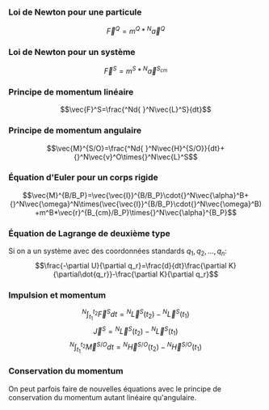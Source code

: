 ### Loi de Newton pour une particule
$$\vec{F}^Q=m^Q*{}^N\vec{a}^Q$$
### Loi de Newton pour un système
$$\vec{F}^S=m^S*{}^N\vec{a}^{S_{cm}}$$
### Principe de momentum linéaire
$$\vec{F}^S=\frac{^Nd{ }^N\vec{L}^S}{dt}$$
### Principe de momentum angulaire
$$\vec{M}^{S/O}=\frac{^Nd{ }^N\vec{H}^{S/O}}{dt}+{}^N\vec{v}^O\times{}^N\vec{L}^S$$
### Équation d'Euler pour un corps rigide
$$\vec{M}^{B/B_P}=\vec{\vec{I}}^{B/B_P}\cdot{}^N\vec{\alpha}^B+{}^N\vec{\omega}^N\times(\vec{\vec{I}}^{B/B_P}\cdot{}^N\vec{\omega}^B)+m^B*\vec{r}^{B_{cm}/B_P}\times{}^N\vec{\alpha}^{B_P}$$
### Équation de Lagrange de deuxième type
Si on a un système avec des coordonnées standards $q_1,q_2,...,q_n$:
$$\frac{-\partial U}{\partial q_r}=\frac{d}{dt}\frac{\partial K}{\partial\dot{q_r}}-\frac{\partial K}{\partial q_r}$$
### Impulsion et momentum
$$^N\int^{t_2}_{t_1}{\vec{F}^Sdt}={}^N\vec{L}^S(t_2) - {}^N\vec{L}^S(t_1)$$
$$\vec{J}^S={}^N\vec{L}^S(t_2) - {}^N\vec{L}^S(t_1)$$
$$^N\int^{t_2}_{t_1}{\vec{M}^{S/O}dt}={}^N\vec{H}^{S/O}(t_2) - {}^N\vec{H}^{S/O}(t_1)$$

### Conservation du momentum
On peut parfois faire de nouvelles équations avec le principe de conservation du momentum autant linéaire qu'angulaire.
